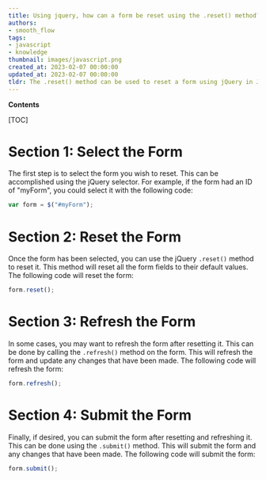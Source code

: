 ```yaml
---
title: Using jquery, how can a form be reset using the .reset() method?
authors:
- smooth_flow
tags:
- javascript
- knowledge
thumbnail: images/javascript.png
created_at: 2023-02-07 00:00:00
updated_at: 2023-02-07 00:00:00
tldr: The .reset() method can be used to reset a form using jQuery in Javascript.
---
```


**Contents**

[TOC]

# Section 1: Select the Form

The first step is to select the form you wish to reset. This can be accomplished using the jQuery selector. For example, if the form had an ID of "myForm", you could select it with the following code:

```javascript
var form = $("#myForm");
```

# Section 2: Reset the Form

Once the form has been selected, you can use the jQuery `.reset()` method to reset it. This method will reset all the form fields to their default values. The following code will reset the form:

```javascript
form.reset();
```

# Section 3: Refresh the Form

In some cases, you may want to refresh the form after resetting it. This can be done by calling the `.refresh()` method on the form. This will refresh the form and update any changes that have been made. The following code will refresh the form:

```javascript
form.refresh();
```

# Section 4: Submit the Form

Finally, if desired, you can submit the form after resetting and refreshing it. This can be done using the `.submit()` method. This will submit the form and any changes that have been made. The following code will submit the form:

```javascript
form.submit();
```
